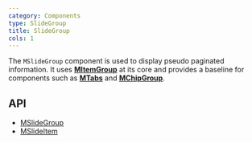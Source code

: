 ```yaml
---
category: Components
type: SlideGroup
title: SlideGroup
cols: 1
---
```


The `MSlideGroup` component is used to display pseudo paginated information. It uses [**MItemGroup**](/components/itemgroup) at its core and provides
a baseline for components such as [**MTabs**](/components/tabs) and [**MChipGroup**](/components/chipgroup).

## API

- [MSlideGroup](/docs/api/MSlideGroup)
- [MSlideItem](/docs/api/MSlideItem)